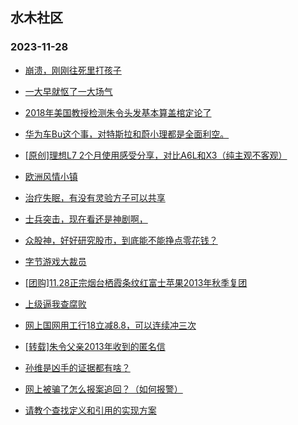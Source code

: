 ## 水木社区 
### 2023-11-28

+ [崩溃，刚刚往死里打孩子](https://www.mysmth.net/nForum/article/ChildEducation/2313127)

+ [一大早就怄了一大场气](https://www.mysmth.net/nForum/article/FamilyLife/1766499382)

+ [2018年美国教授检测朱令头发基本算盖棺定论了](https://www.mysmth.net/nForum/article/Tooooold/382269)

+ [华为车Bu这个事，对特斯拉和蔚小理都是全面利空。](https://www.mysmth.net/nForum/article/GreenAuto/1415497)

+ [[原创]理想L7 2个月使用感受分享，对比A6L和X3（纯主观不客观）](https://www.mysmth.net/nForum/article/AutoWorld/1944729379)

+ [欧洲风情小镇](https://www.mysmth.net/nForum/article/Geography/566977)

+ [治疗失眠，有没有灵验方子可以共享](https://www.mysmth.net/nForum/article/Shuibuzhao/49199)

+ [士兵突击，现在看还是神剧啊，](https://www.mysmth.net/nForum/article/TV/1661815)

+ [众股神，好好研究股市，到底能不能挣点零花钱？](https://www.mysmth.net/nForum/article/Stock/10706174)

+ [字节游戏大裁员](https://www.mysmth.net/nForum/article/WorkLife/3446509)

+ [[团购]11.28正宗烟台栖霞条纹红富士苹果2013年秋季复团](https://www.mysmth.net/nForum/article/ADAgent_TG/1313181)

+ [上级逼我查腐败](https://www.mysmth.net/nForum/article/WorkLife/3447126)

+ [网上国网用工行18立减8.8，可以连续冲三次](https://www.mysmth.net/nForum/article/CouponsLife/4463782)

+ [[转载]朱令父亲2013年收到的匿名信](https://www.mysmth.net/nForum/article/Tooooold/383510)

+ [孙维是凶手的证据都有啥？](https://www.mysmth.net/nForum/article/FamilyLife/1766500459)

+ [网上被骗了怎么报案追回？（如何报警）](https://www.mysmth.net/nForum/article/ClassicalMusic/105488)

+ [请教个查找定义和引用的实现方案](https://www.mysmth.net/nForum/article/Java/442836)

